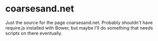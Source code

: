 # coarsesand.net

Just the source for the page coarsesand.net. Probably shouldn't have
require.js installed with Bower, but maybe I'll do something that needs scripts
on there eventually.
